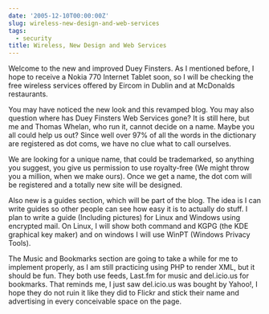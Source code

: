 ```yaml
---
date: '2005-12-10T00:00:00Z'
slug: wireless-new-design-and-web-services
tags:
  - security
title: Wireless, New Design and Web Services
---
```


Welcome to the new and improved Duey Finsters. As I mentioned before, I hope to
receive a Nokia 770 Internet Tablet soon, so I will be checking the free
wireless services offered by Eircom in Dublin and at McDonalds restaurants.

You may have noticed the new look and this revamped blog. You may also question
where has Duey Finsters Web Services gone? It is still here, but me and Thomas
Whelan, who run it, cannot decide on a name. Maybe you all could help us out?
Since well over 97% of all the words in the dictionary are registered as dot
coms, we have no clue what to call ourselves.

We are looking for a unique name, that could be trademarked, so anything you
suggest, you give us permission to use royalty-free (We might throw you a
million, when we make ours). Once we get a name, the dot com will be registered
and a totally new site will be designed.

Also new is a guides section, which will be part of the blog. The idea is I can
write guides so other people can see how easy it is to actually do stuff. I plan
to write a guide (Including pictures) for Linux and Windows using encrypted
mail. On Linux, I will show both command and KGPG (the KDE graphical key maker)
and on windows I will use WinPT (Windows Privacy Tools).

The Music and Bookmarks section are going to take a while for me to implement
properly, as I am still practicing using PHP to render XML, but it should be
fun. They both use feeds, Last.fm for music and del.icio.us for bookmarks. That
reminds me, I just saw del.icio.us was bought by Yahoo!, I hope they do not ruin
it like they did to Flickr and stick their name and advertising in every
conceivable space on the page.
